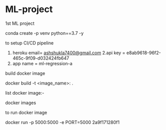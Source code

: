 # ML-project
1st ML project



conda create -p venv python==3.7 -y

to setup CI/CD pipeline

1. heroku email= ashshukla7400@gmail.com
2.api key = e8ab9618-96f2-465c-9f09-d032424fb647
3. app name = ml-regression-a

build docker image 

docker build -t <image_name>:<tagname> .

list docker image:-

docker images

to run docker image 

docker run -p 5000:5000 -e PORT=5000 2a9f171280f1